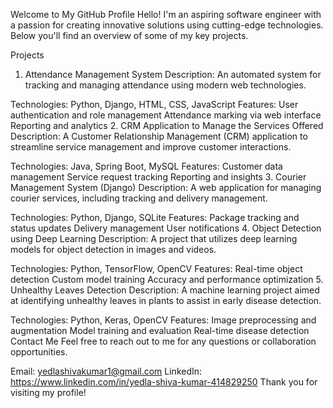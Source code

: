 Welcome to My GitHub Profile
Hello! I'm an aspiring software engineer with a passion for creating innovative solutions using cutting-edge technologies. Below you'll find an overview of some of my key projects.

Projects
1. Attendance Management System
Description: An automated system for tracking and managing attendance using modern web technologies.

Technologies: Python, Django, HTML, CSS, JavaScript
Features:
User authentication and role management
Attendance marking via web interface
Reporting and analytics
2. CRM Application to Manage the Services Offered
Description: A Customer Relationship Management (CRM) application to streamline service management and improve customer interactions.

Technologies: Java, Spring Boot, MySQL
Features:
Customer data management
Service request tracking
Reporting and insights
3. Courier Management System (Django)
Description: A web application for managing courier services, including tracking and delivery management.

Technologies: Python, Django, SQLite
Features:
Package tracking and status updates
Delivery management
User notifications
4. Object Detection using Deep Learning
Description: A project that utilizes deep learning models for object detection in images and videos.

Technologies: Python, TensorFlow, OpenCV
Features:
Real-time object detection
Custom model training
Accuracy and performance optimization
5. Unhealthy Leaves Detection
Description: A machine learning project aimed at identifying unhealthy leaves in plants to assist in early disease detection.

Technologies: Python, Keras, OpenCV
Features:
Image preprocessing and augmentation
Model training and evaluation
Real-time disease detection
Contact Me
Feel free to reach out to me for any questions or collaboration opportunities.

Email: yedlashivakumar1@gmail.com
LinkedIn: https://www.linkedin.com/in/yedla-shiva-kumar-414829250
Thank you for visiting my profile!
